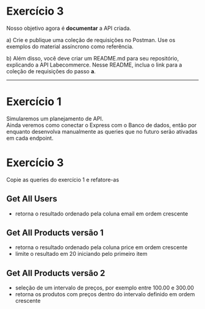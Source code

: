 # Exercício 3
Nosso objetivo agora é **documentar** a API criada.

a) Crie e publique uma coleção de requisições no Postman. Use os exemplos do material assíncrono como referência.

b) Além disso, você deve criar um README.md para seu repositório, explicando a API Labecommerce. Nesse README, inclua o link para a coleção de requisições do passo **a**.


--------------------------------------------------------------------
# Exercício 1
Simularemos um planejamento de API. <br>
Ainda veremos como conectar o Express com o Banco de dados, então por enquanto desenvolva manualmente as queries que no futuro serão ativadas em cada endpoint.

# Exercício 3
Copie as queries do exercício 1 e refatore-as

## Get All Users
- retorna o resultado ordenado pela coluna email em ordem crescente

## Get All Products versão 1
- retorna o resultado ordenado pela coluna price em ordem crescente
- limite o resultado em 20 iniciando pelo primeiro item

## Get All Products versão 2
- seleção de um intervalo de preços, por exemplo entre 100.00 e 300.00
- retorna os produtos com preços dentro do intervalo definido em ordem crescente